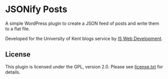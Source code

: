 JSONify Posts
==============

A simple WordPress plugin to create a JSON feed of posts and write them to a flat file.

Developed for the University of Kent blogs service by [IS Web Development](http://blogs.kent.ac.uk/webdev).

## License

This plugin is licensed under the GPL, version 2.0. Please see [license.txt](https://github.com/unikent/jsonifyposts/blob/master/LICENSE.txt) for details.
